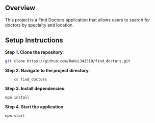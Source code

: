 ## Overview
This project is a Find Doctors application that allows users to search for doctors by specialty and location.

## Setup Instructions

**Step 1. Clone the repository**:
   ```bash
   git clone https://github.com/RaHuL342319/find_doctors.git
   ```
**Step 2. Navigate to the project directory**:
```bash
    cd find_doctors
```
**Step 3. Install dependencies**:
```bash
npm install
```
**Step 4. Start the application**:
```bash
npm start
```
